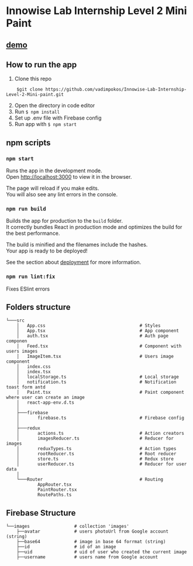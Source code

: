 # Innowise Lab Internship Level 2 Mini Paint

## [demo](https://vadimpokos.github.io/Innowise-Lab-Internship-Level-2-Mini-paint/)

## How to run the app

1. Clone this repo

```
    $git clone https://github.com/vadimpokos/Innowise-Lab-Internship-Level-2-Mini-paint.git
```

2. Open the directory in code editor
3. Run `$ npm install`
4. Set up .env file with Firebase config
5. Run app with `$ npm start`

## npm scripts

### `npm start`

Runs the app in the development mode.\
Open [http://localhost:3000](http://localhost:3000) to view it in the browser.

The page will reload if you make edits.\
You will also see any lint errors in the console.

### `npm run build`

Builds the app for production to the `build` folder.\
It correctly bundles React in production mode and optimizes the build for the best performance.

The build is minified and the filenames include the hashes.\
Your app is ready to be deployed!

See the section about [deployment](https://facebook.github.io/create-react-app/docs/deployment) for more information.

### `npm run lint:fix`

Fixes ESlint errors

## Folders structure

```
└───src
    │   App.css                                    # Styles
    │   App.tsx                                    # App component
    │   auth.tsx                                   # Auth page componen
    │   Feed.tsx                                   # Component with users images
    │   ImageItem.tsx                              # Users image component
    │   index.css
    │   index.tsx
    │   localStorage.ts                            # Local storage
    │   notification.ts                            # Notification toast form antd
    │   Paint.tsx                                  # Paint component where user can create an image
    │   react-app-env.d.ts
    │
    ├───firebase
    │       firebase.ts                            # Firebase config
    │
    ├───redux
    │       actions.ts                             # Action creators
    │       imagesReducer.ts                       # Reducer for images
    │       reduxTypes.ts                          # Action types
    │       rootReducer.ts                         # Root reducer
    │       store.ts                               # Redux store
    │       userReducer.ts                         # Reducer for user data
    │
    └───Router                                     # Routing
            AppRouter.tsx
            PaintRouter.tsx
            RoutePaths.ts
```

## Firebase Structure

```
└──images                 # collection 'images'
    ├──avatar             # users photoUrl from Google account (string)
    ├──base64             # image in base 64 forrmat (string)
    ├──id                 # id of an image
    ├──uid                # uid of user who created the current image
    ├──username           # users name from Google account
```
